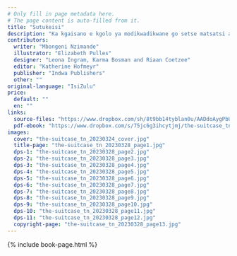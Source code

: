 ```yaml
---
# Only fill in page metadata here.
# The page content is auto-filled from it.
title: "Sutukeisi"
description: "Ka kgaisano e kgolo ya modikwadikwane go setse matsatsi a se kae fela. Lebang o tshoga gore ga a na se a se aparang. Ka thuso e nnye go tswa go Koko le moya wa Rremogolo, a ka nna a fitlhela tsotlhe tse pelo ya gagwe e di labalabelang…"
contributors:
  writer: "Mbongeni Nzimande"
  illustrator: "Elizabeth Pulles"
  designer: "Leona Ingram, Karma Bosman and Riaan Coetzee"
  editor: "Katherine Hofmeyr"
  publisher: "Indwa Publishers"
  other: ""
original-language: "IsiZulu"
price:
  default: ""
  en: ""
links:
  source-files: "https://www.dropbox.com/sh/8t9bb14tyblan0u/AADdoAygPbUQEAGNJoJtMElra?dl=0"
  pdf-ebook: "https://www.dropbox.com/s/75jc6g3ihcytjmj/the-suitcase_tn_20230328.pdf?dl=0"
images:
  cover: "the-suitcase_tn_20230324_cover.jpg"
  title-page: "the-suitcase_tn_20230328_page1.jpg"
  dps-1: "the-suitcase_tn_20230328_page2.jpg"
  dps-2: "the-suitcase_tn_20230328_page3.jpg"
  dps-3: "the-suitcase_tn_20230328_page4.jpg"
  dps-4: "the-suitcase_tn_20230328_page5.jpg"
  dps-5: "the-suitcase_tn_20230328_page6.jpg"
  dps-6: "the-suitcase_tn_20230328_page7.jpg"
  dps-7: "the-suitcase_tn_20230328_page8.jpg"
  dps-8: "the-suitcase_tn_20230328_page9.jpg"
  dps-9: "the-suitcase_tn_20230328_page10.jpg"
  dps-10: "the-suitcase_tn_20230328_page11.jpg"
  dps-11: "the-suitcase_tn_20230328_page12.jpg"
  copyright-page: "the-suitcase_tn_20230328_page13.jpg"
---
```


{% include book-page.html %}

